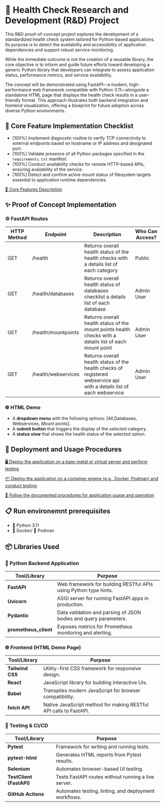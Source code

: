# 🧪 Health Check Research and Development (R&D) Project

This R&D proof-of-concept project explores the development of a standardized health check system tailored for Python-based applications. Its purpose is to detect the availability and accessibility of application dependencies and support robust service monitoring.

While the immediate outcome is not the creation of a reusable library, the core objective is to inform and guide future efforts toward developing a generic Python library that developers can integrate to assess application status, performance metrics, and service availability.

The concept will be demonstrated using FastAPI—a modern, high-performance web framework compatible with Python 3.11—alongside a standalone HTML page that displays the health check results in a user-friendly format. This approach illustrates both backend integration and frontend visualization, offering a blueprint for future adoption across diverse Python environments.

## 🦯 Core Feature Implementation Checklist

- [100%] Implement diagnostic routine to verify TCP connectivity to external endpoints based on hostname or IP address and designated port.
- [100%] Validate presence of all Python packages specified in the `requirements.txt` manifest.
- [100%] Conduct availability checks for remote HTTP-based APIs, ensuring availability of the service.
- [100%] Detect and confirm active mount status of filesystem targets essential to application runtime dependencies.

[📖 Core Features Description](howto/CORE_FEATURES.md "Core Features Description")

## ✨ Proof of Concept Implementation

### ⚙️ FastAPI Routes

| HTTP Method | Endpoint         | Description                       | Who Can Access? | 
|-------------|------------------|-----------------------------------|------------------|
| GET         | /health        | Returns overall health status of the health checks with a details list of each category       | Public  |
| GET         | /health/databases        | Returns overall health status of databases checklist a details list of each database       | Admin User  |
| GET         | /health/mountpoints        | Returns overall health status of the mount points health checks with a details list of each mount point       | Admin User   |
| GET         | /health/webservices        | Returns overall health status of the health checks of registered webservice api with a details list of each webservice       | Admin User   |

### 🌐 HTML Demo

* A **dropdown menu** with the following options: [All,Databases, Webservices, Mount points].
* A **submit button** that triggers the display of the selected category.
* A **status view** that shows the health status of the selected option.

## 🚀 Deployment and Usage Procedures

[🖥️ Deploy the application on a bare-metal or virtual server and perform testing](howto/BAREMETAL.md "Deploy the application on a bare-metal or virtual server and perform testing")

[📦 Deploy the application on a container engine (e.g., Docker, Podman) and conduct testing](howto/BAREMETAL.md "Deploy the application on a container engine (e.g., Docker, Podman) and conduct testing")

[📘 Follow the documented procedures for application usage and operation](howto/USAGE_OPERATION.md "Follow the documented procedures for application usage and operation")


## 📋 Run environemnt prerequisites

* 🐍 Python 3.11
* 🐳 Docker/ 🦭 Podman

## 📦 Libraries Used

### 🐍 Python Backend Application

| Tool/Library       | Purpose                                                                 |
|--------------------|-------------------------------------------------------------------------|
| **FastAPI**         | Web framework for building RESTful APIs using Python type hints.        |
| **Uvicorn**         | ASGI server for running FastAPI apps in production.                     |
| **Pydantic**        | Data validation and parsing of JSON bodies and query parameters.        |
| **prometheus_client** | Exposes metrics for Prometheus monitoring and alerting.                |

### 🌐 Frontend (HTML Demo Page)

| Tool/Library       | Purpose                                                                 |
|--------------------|-------------------------------------------------------------------------|
| **Tailwind CSS**    | Utility-first CSS framework for responsive design.                      |
| **React**           | JavaScript library for building interactive UIs.                        |
| **Babel**           | Transpiles modern JavaScript for browser compatibility.                 |
| **fetch API**       | Native JavaScript method for making RESTful API calls to FastAPI.       |

### 🧪 Testing & CI/CD

| Tool/Library       | Purpose                                                                 |
|--------------------|-------------------------------------------------------------------------|
| **Pytest**          | Framework for writing and running tests.                                |
| **pytest-html**     | Generates HTML reports from Pytest results.                             |
| **Selenium**        | Automates browser-based UI testing.                                     |
| **TestClient (FastAPI)** | Tests FastAPI routes without running a live server.               |
| **GitHub Actions**  | Automates testing, linting, and deployment workflows.                   |